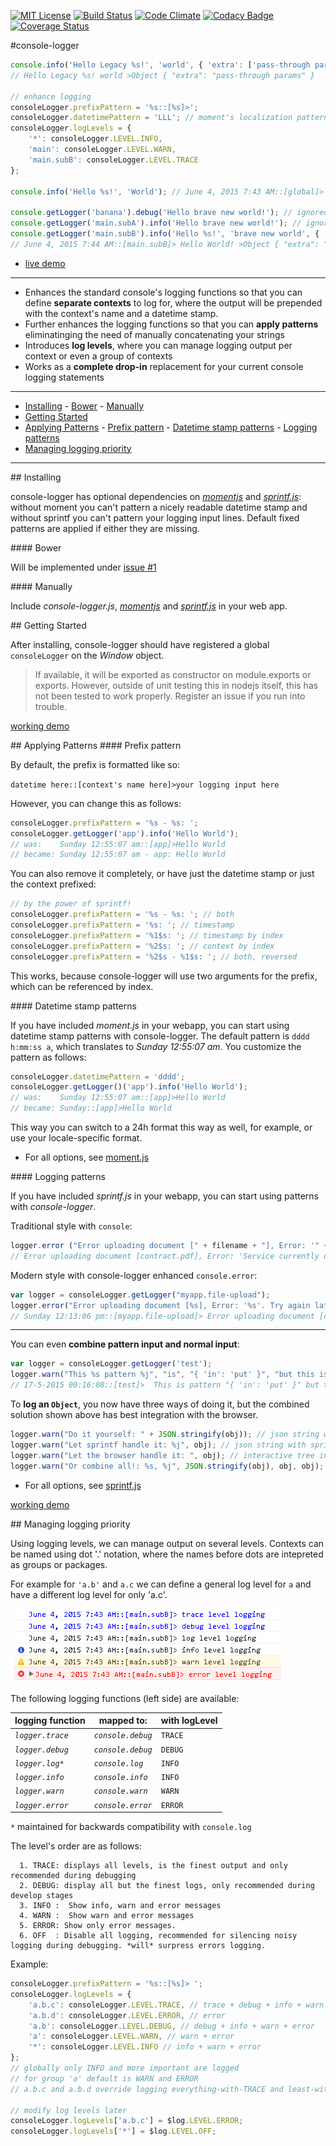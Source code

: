 [![MIT License][license-image]][license-url] [![Build Status][travis-image]][travis-url] [![Code Climate][codeclimate-gpa-image]][codeclimate-url] [![Codacy Badge][codacy-shields-image]][codacy-url] [![Coverage Status][coveralls-image]][coveralls-url]

#console-logger

```javascript
console.info('Hello Legacy %s!', 'world', { 'extra': ['pass-through params'] }); 
// Hello Legacy %s! world >Object { "extra": "pass-through params" }

// enhance logging
consoleLogger.prefixPattern = '%s::[%s]>';
consoleLogger.datetimePattern = 'LLL'; // moment's localization pattern
consoleLogger.logLevels = {
    '*': consoleLogger.LEVEL.INFO,
    'main': consoleLogger.LEVEL.WARN,
    'main.subB': consoleLogger.LEVEL.TRACE
};

console.info('Hello %s!', 'World'); // June 4, 2015 7:43 AM::[global]> Hello World!

console.getLogger('banana').debug('Hello brave new world!'); // ignored, logging set to INFO for '*'
console.getLogger('main.subA').info('Hello brave new world!'); // ignored, doesn't pass logging threshold of 'main'
console.getLogger('main.subB').info('Hello %s!', 'brave new world', { 'extra': ['pass-through params'] });
// June 4, 2015 7:44 AM::[main.subB]> Hello World! >Object { "extra": "pass-through params" }
```

 * [live demo](https://jsfiddle.net/plantface/gmg8bgv2/)

---

* Enhances the standard console's logging functions so that you can define **separate contexts** to log for, where the output will be prepended with the context's name and a datetime stamp.
* Further enhances the logging functions so that you can **apply patterns** eliminatinging the need of manually concatenating your strings
* Introduces **log levels**, where you can manage logging output per context or even a group of contexts
* Works as a **complete drop-in** replacement for your current console logging statements

---

- [Installing](#installing)
		- [Bower](#bower)
		- [Manually](#manually)
- [Getting Started](#getting-started)
- [Applying Patterns](#applying-patterns)
		- [Prefix pattern](#prefix-pattern)
		- [Datetime stamp patterns](#datetime-stamp-patterns)
		- [Logging patterns](#logging-patterns)
- [Managing logging priority](#managing-logging-priority)

---

<a name='installing'/>
## Installing

console-logger has optional dependencies on _[momentjs](https://github.com/moment/moment)_ and _[sprintf.js](https://github.com/alexei/sprintf.js)_: without moment you can't pattern a nicely readable datetime stamp and without sprintf you can't pattern your logging input lines. Default fixed patterns are applied if either they are missing.

<a name='bower'/>
#### Bower

Will be implemented under [issue #1](https://github.com/better-js-logging/console-logger/issues/1)

<a name='manually'/>
#### Manually

Include _console-logger.js_, _[momentjs](https://github.com/moment/moment)_ and _[sprintf.js](https://github.com/alexei/sprintf.js)_ in your web app.

<a name='getting-started'/>
## Getting Started

After installing, console-logger should have registered a global `consoleLogger` on the _Window_ object. 

> If available, it will be exported as constructor on module.exports or exports. However, outside of unit testing this in nodejs itself, this has not been tested to work properly. Register an issue if you run into trouble.

   [working demo](TODO)

<a name='applying-patterns'/>
## Applying Patterns
<a name='prefix-pattern'/>
#### Prefix pattern

By default, the prefix is formatted like so:

`datetime here::[context's name here]>your logging input here`

However, you can change this as follows:

```javascript
consoleLogger.prefixPattern = '%s - %s: ';
consoleLogger.getLogger('app').info('Hello World');
// was:    Sunday 12:55:07 am::[app]>Hello World
// became: Sunday 12:55:07 am - app: Hello World
```

You can also remove it completely, or have just the datetime stamp or just the context prefixed:

```javascript
// by the power of sprintf!
consoleLogger.prefixPattern = '%s - %s: '; // both
consoleLogger.prefixPattern = '%s: '; // timestamp
consoleLogger.prefixPattern = '%1$s: '; // timestamp by index
consoleLogger.prefixPattern = '%2$s: '; // context by index
consoleLogger.prefixPattern = '%2$s - %1$s: '; // both, reversed
```

This works, because console-logger will use two arguments for the prefix, which can be referenced by index.

<a name='datetime-stamp-patterns'/>
#### Datetime stamp patterns

If you have included _moment.js_ in your webapp, you can start using datetime stamp patterns with console-logger. The default pattern is `dddd h:mm:ss a`, which translates to _Sunday 12:55:07 am_. You customize the pattern as follows:

```javascript
consoleLogger.datetimePattern = 'dddd';
consoleLogger.getLogger()('app').info('Hello World');
// was:    Sunday 12:55:07 am::[app]>Hello World
// became: Sunday::[app]>Hello World
```

This way you can switch to a 24h format this way as well, for example, or use your locale-specific format.

 * For all options, see [moment.js](http://momentjs.com/docs/#/displaying/)

<a name='logging-patterns'/>
#### Logging patterns

If you have included _sprintf.js_ in your webapp, you can start using patterns with _console-logger_.

Traditional style with `console`:
```javascript
logger.error ("Error uploading document [" + filename + "], Error: '" + err.message + "'. Try again later.")
// Error uploading document [contract.pdf], Error: 'Service currently down'. Try again later. "{ ... }"
```

Modern style with console-logger enhanced `console.error`:
 ```javascript
var logger = consoleLogger.getLogger("myapp.file-upload");
logger.error("Error uploading document [%s], Error: '%s'. Try again later.", filename, err.message)
// Sunday 12:13:06 pm::[myapp.file-upload]> Error uploading document [contract.pdf], Error: 'Service currently down'. Try again later.
 ```

---

You can even **combine pattern input and normal input**:
 ```javascript
var logger = consoleLogger.getLogger('test');
logger.warn("This %s pattern %j", "is", "{ 'in': 'put' }", "but this is not!", ['this', 'is', ['handled'], 'by the browser'], { 'including': 'syntax highlighting', 'and': 'console interaction' });
// 17-5-2015 00:16:08::[test]>  This is pattern "{ 'in': 'put' }" but this is not! ["this", "is handled", "by the browser"] Object {including: "syntax highlighting", and: "console interaction"}
 ```
 
To **log an `Object`**, you now have three ways of doing it, but the combined solution shown above has best integration with the browser.
 ```javascript
logger.warn("Do it yourself: " + JSON.stringify(obj)); // json string with stringify's limitations
logger.warn("Let sprintf handle it: %j", obj); // json string with sprintf's limitations
logger.warn("Let the browser handle it: ", obj); // interactive tree in the browser with syntax highlighting
logger.warn("Or combine all!: %s, %j", JSON.stringify(obj), obj, obj);
 ```

 * For all options, see [sprintf.js](https://github.com/alexei/sprintf.js)

[working demo](TODO)

<a name='managing-logging-priority'/>
## Managing logging priority

Using logging levels, we can manage output on several levels. Contexts can be named using dot '.' notation, where the names before dots are intepreted as groups or packages.

For example for `'a.b'` and `a.c` we can define a general log level for `a` and have a different log level for only 'a.c'.

![visual result of angular-logger](enhanced-logging.png)

The following logging functions (left side) are available:

logging function  | mapped to: | with logLevel
----------------- | --------------- | --------------
_`logger.trace`_  | _`console.debug`_       | `TRACE`
_`logger.debug`_  | _`console.debug`_       | `DEBUG`
_`logger.log*`_   | _`console.log`_        | `INFO`
_`logger.info`_   | _`console.info`_        | `INFO`
_`logger.warn`_   | _`console.warn`_        | `WARN`
_`logger.error`_  | _`console.error`_       | `ERROR`
`*` maintained for backwards compatibility with `console.log`

The level's order are as follows:
```
  1. TRACE: displays all levels, is the finest output and only recommended during debugging
  2. DEBUG: display all but the finest logs, only recommended during develop stages
  3. INFO :  Show info, warn and error messages
  4. WARN :  Show warn and error messages
  5. ERROR: Show only error messages.
  6. OFF  : Disable all logging, recommended for silencing noisy logging during debugging. *will* surpress errors logging.
```
Example:

```javascript
consoleLogger.prefixPattern = '%s::[%s]> ';
consoleLogger.logLevels = {
	'a.b.c': consoleLogger.LEVEL.TRACE, // trace + debug + info + warn + error
	'a.b.d': consoleLogger.LEVEL.ERROR, // error
	'a.b': consoleLogger.LEVEL.DEBUG, // debug + info + warn + error
	'a': consoleLogger.LEVEL.WARN, // warn + error
	'*': consoleLogger.LEVEL.INFO // info + warn + error
};
// globally only INFO and more important are logged
// for group 'a' default is WARN and ERROR
// a.b.c and a.b.d override logging everything-with-TRACE and least-with-ERROR respectively

// modify log levels later
consoleLogger.logLevels['a.b.c'] = $log.LEVEL.ERROR;
consoleLogger.logLevels['*'] = $log.LEVEL.OFF;
```

[license-image]: http://img.shields.io/badge/license-MIT-blue.svg?style=flat
[license-url]: LICENSE

[travis-url]: http://travis-ci.org/better-js-logging/console-logger
[travis-image]: https://img.shields.io/travis/better-js-logging/console-logger.svg?style=flat

[coveralls-url]: https://coveralls.io/r/better-js-logging/console-logger?branch=master
[coveralls-image]: https://coveralls.io/repos/better-js-logging/console-logger/badge.svg?branch=master

[codeclimate-url]: https://codeclimate.com/github/better-js-logging/console-logger
[codeclimate-gpa-image]: https://codeclimate.com/github/better-js-logging/console-logger/badges/gpa.svg

[codacy-url]: https://www.codacy.com/app/b-bottema/console-logger/dashboard
[codacy-image]: https://www.codacy.com/project/badge/fc9f04daa6cd4005bbe02683c3d0b558
[codacy-shields-image]: https://img.shields.io/codacy/fc9f04daa6cd4005bbe02683c3d0b558.svg?style=flat
